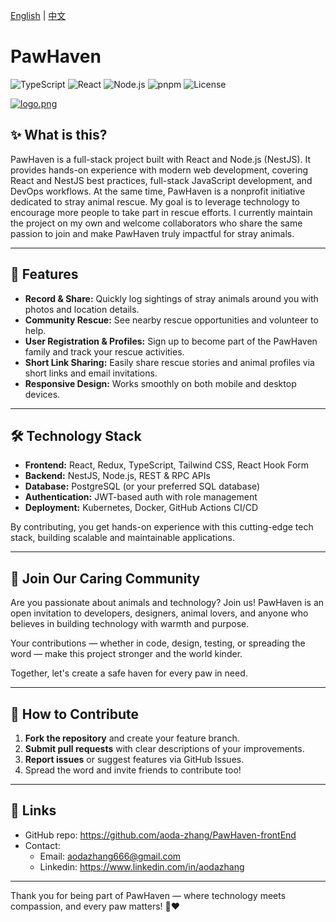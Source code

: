 [English](README.MD) | [中文](READMECN.MD)

# PawHaven
![TypeScript](https://img.shields.io/badge/TypeScript-3178C6?logo=typescript&logoColor=white)
![React](https://img.shields.io/badge/React-20232a?logo=react&logoColor=61dafb)
![Node.js](https://img.shields.io/badge/Node.js-43853D?logo=node.js&logoColor=white)
![pnpm](https://img.shields.io/badge/Package-pnpm-F69220?logo=pnpm&logoColor=white)
![License](https://img.shields.io/github/license/aoda-zhang/fullStack-frontEnd)

[![logo.png](https://i.postimg.cc/wBfGBBYS/logo.png)](https://postimg.cc/XZ58H4J8)

## ✨ What is this?

PawHaven is a full-stack project built with React and Node.js (NestJS). It provides hands-on experience with modern web development, covering React and NestJS best practices, full-stack JavaScript development, and DevOps workflows. At the same time, PawHaven is a nonprofit initiative dedicated to stray animal rescue. My goal is to leverage technology to encourage more people to take part in rescue efforts. I currently maintain the project on my own and welcome collaborators who share the same passion to join and make PawHaven truly impactful for stray animals.

---

## 🚀 Features

- **Record & Share:** Quickly log sightings of stray animals around you with photos and location details.
- **Community Rescue:** See nearby rescue opportunities and volunteer to help.
- **User Registration & Profiles:** Sign up to become part of the PawHaven family and track your rescue activities.
- **Short Link Sharing:** Easily share rescue stories and animal profiles via short links and email invitations.
- **Responsive Design:** Works smoothly on both mobile and desktop devices.

---

## 🛠️ Technology Stack

- **Frontend:** React, Redux, TypeScript, Tailwind CSS, React Hook Form
- **Backend:** NestJS, Node.js, REST & RPC APIs
- **Database:** PostgreSQL (or your preferred SQL database)
- **Authentication:** JWT-based auth with role management
- **Deployment:** Kubernetes, Docker, GitHub Actions CI/CD

By contributing, you get hands-on experience with this cutting-edge tech stack, building scalable and maintainable applications.

---

## 🤝 Join Our Caring Community

Are you passionate about animals and technology? Join us! PawHaven is an open invitation to developers, designers, animal lovers, and anyone who believes in building technology with warmth and purpose.

Your contributions — whether in code, design, testing, or spreading the word — make this project stronger and the world kinder.

Together, let's create a safe haven for every paw in need.

---

## 📩 How to Contribute

1. **Fork the repository** and create your feature branch.
2. **Submit pull requests** with clear descriptions of your improvements.
3. **Report issues** or suggest features via GitHub Issues.
4. Spread the word and invite friends to contribute too!

---

## 🔗 Links

- GitHub repo: https://github.com/aoda-zhang/PawHaven-frontEnd
- Contact:
  - Email: aodazhang666@gmail.com
  - Linkedin: https://www.linkedin.com/in/aodazhang

---

Thank you for being part of PawHaven — where technology meets compassion, and every paw matters! 🐾❤️
